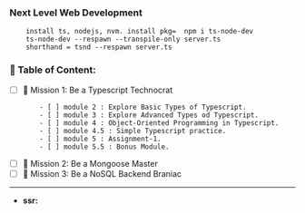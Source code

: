 ### Next Level Web Development
```
    install ts, nodejs, nvm. install pkg=  npm i ts-node-dev
    ts-node-dev --respawn --transpile-only server.ts
    shorthand = tsnd --respawn server.ts

```

### 📗 Table of Content:
- [ ] 🎯 Mission 1: Be a Typescript Technocrat
    ```
        - [ ] module 2 : Explore Basic Types of Typescript.
        - [ ] module 3 : Explore Advanced Types od Typescript.
        - [ ] module 4 : Object-Oriented Programming in Typescript.
        - [ ] module 4.5 : Simple Typescript practice.
        - [ ] module 5 : Assignment-1.
        - [ ] module 5.5 : Bonus Module.
    ```
- [ ] 🎯 Mission 2: Be a Mongoose Master
- [ ] 🎯 Mission 3: Be a NoSQL Backend Braniac
<hr/>

* **ssr:**